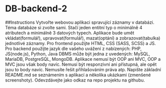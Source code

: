 # DB-backend-2
##Instructions
Vytvořte webovou aplikaci spravující záznamy v databázi.
Téma databáze si zvolte sami.
Stačí jeden entitní typ o minimálně 4 atributech a minimálně 3 datových typech.
Aplikace bude umět vkládat(formulář), upravovat(formulář), mazat(optání) a zobrazovat(tabulka) jednotlivé záznamy.
Pro frontend použijte HTML, CSS (SASS, SCSS) a JS.
Pro backend použijte jazyk dle vašeho uvážení z nabízených: PHP, JS(node.js), Python, Java
DBMS může být jedna z uvedených: MySQL, MariaDB, PostgreSQL, MongoDB.
Aplikace nemusí být OOP ani MVC, OOP a MVC jsou však body navíc.
Nemusí být responzivní ani přístupná, ale opět jsou to body navíc.
Nemusíte řešit přihlašováním práva atp.
Napište základní README.md se seznámením s aplikací a několika ukázkami (zmenšené screenshoty). 
Odevzdávejte jako odkaz na repo projektu na githubu.
